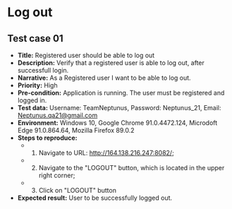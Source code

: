 # **Log out**

## Test case 01

* **Title:** Registered user should be able to log out
* **Description:** Verify that a registered user is able to log out, after successfull login.
* **Narrative:** As a Registered user I want to be able to log out.
* **Priority:** High
* **Pre-condition:** Application is running. The user must be registered and logged in.
* **Test data:** Username: TeamNeptunus, Password: Neptunus_21, Email: Neptunus.qa21@gmail.com
* **Environment:** Windows 10, Google Chrome 91.0.4472.124, Microdoft Edge 91.0.864.64, Mozilla Firefox 89.0.2
* **Steps to reproduce:** 
   * 1. Navigate to URL: http://164.138.216.247:8082/;
   * 2. Navigate to the "LOGOUT" button, which is located in the upper right corner;
   * 3. Click on "LOGOUT" button
* **Expected result:** User to be successfully logged out.



